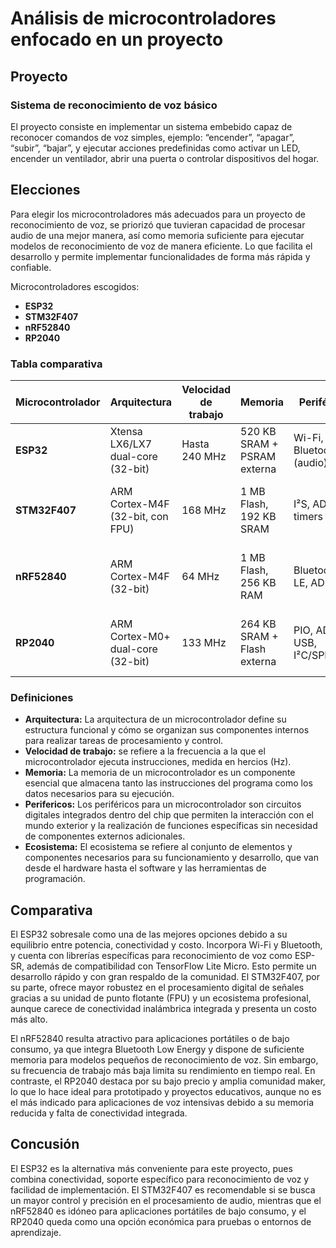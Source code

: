 # Análisis de microcontroladores enfocado en un proyecto

## **Proyecto**
### **Sistema de reconocimiento de voz básico**
El proyecto consiste en implementar un sistema embebido capaz de reconocer comandos de voz simples, ejemplo: “encender”, “apagar”, “subir”, “bajar”, y ejecutar acciones predefinidas como activar un LED, encender un ventilador, abrir una puerta o controlar dispositivos del hogar.

## **Elecciones**
Para elegir los microcontroladores más adecuados para un proyecto de reconocimiento de voz, se priorizó que tuvieran capacidad de procesar audio de una mejor manera, así como memoria suficiente para ejecutar modelos de reconocimiento de voz de manera eficiente. Lo que facilita el desarrollo y permite implementar funcionalidades de forma más rápida y confiable.

Microcontroladores escogidos:

- **ESP32**
- **STM32F407**
- **nRF52840**
- **RP2040**

### **Tabla comparativa**
| Microcontrolador | Arquitectura | Velocidad de trabajo| Memoria | Periféricos | Costo aprox. (USD) | Ecosistema |
|------------------|--------------|---------------------|---------|-------------|--------------------|------------|
| **ESP32** | Xtensa LX6/LX7 dual-core (32-bit) | Hasta 240 MHz | 520 KB SRAM + PSRAM externa | Wi-Fi, Bluetooth, I²S (audio) | $6 | ESP-IDF, Arduino, ESP-SR, TensorFlow Lite Micro |
| **STM32F407** | ARM Cortex-M4F (32-bit, con FPU) | 168 MHz | 1 MB Flash, 192 KB SRAM | I²S, ADC, timers DSP | $9–12 | STM32CubeIDE, CubeMX, CMSIS-DSP, TensorFlow Lite Micro |
| **nRF52840** | ARM Cortex-M4F (32-bit) | 64 MHz | 1 MB Flash, 256 KB RAM | Bluetooth 5 LE, ADC, I²S | $5–6 | nRF Connect SDK, Zephyr RTOS, TensorFlow Lite Micro |
| **RP2040** | ARM Cortex-M0+ dual-core (32-bit) | 133 MHz | 264 KB SRAM + Flash externa | PIO, ADC, USB, I²C/SPI/UART | $4–6 | Pico SDK (C/C++), MicroPython, TensorFlow Lite Micro |

### **Definiciones**
- **Arquitectura:** La arquitectura de un microcontrolador define su estructura funcional y cómo se organizan sus componentes internos para realizar tareas de procesamiento y control.
- **Velocidad de trabajo:** se refiere a la frecuencia a la que el microcontrolador ejecuta instrucciones, medida en hercios (Hz).
- **Memoria:** La memoria de un microcontrolador es un componente esencial que almacena tanto las instrucciones del programa como los datos necesarios para su ejecución. 
- **Perifericos:** Los periféricos para un microcontrolador son circuitos digitales integrados dentro del chip que permiten la interacción con el mundo exterior y la realización de funciones específicas sin necesidad de componentes externos adicionales.
- **Ecosistema:** El ecosistema se refiere al conjunto de elementos y componentes necesarios para su funcionamiento y desarrollo, que van desde el hardware hasta el software y las herramientas de programación.

## **Comparativa**
El ESP32 sobresale como una de las mejores opciones debido a su equilibrio entre potencia, conectividad y costo. Incorpora Wi-Fi y Bluetooth, y cuenta con librerías específicas para reconocimiento de voz como ESP-SR, además de compatibilidad con TensorFlow Lite Micro. Esto permite un desarrollo rápido y con gran respaldo de la comunidad. El STM32F407, por su parte, ofrece mayor robustez en el procesamiento digital de señales gracias a su unidad de punto flotante (FPU) y un ecosistema profesional, aunque carece de conectividad inalámbrica integrada y presenta un costo más alto.

El nRF52840 resulta atractivo para aplicaciones portátiles o de bajo consumo, ya que integra Bluetooth Low Energy y dispone de suficiente memoria para modelos pequeños de reconocimiento de voz. Sin embargo, su frecuencia de trabajo más baja limita su rendimiento en tiempo real. En contraste, el RP2040 destaca por su bajo precio y amplia comunidad maker, lo que lo hace ideal para prototipado y proyectos educativos, aunque no es el más indicado para aplicaciones de voz intensivas debido a su memoria reducida y falta de conectividad integrada.

## **Concusión**
El ESP32 es la alternativa más conveniente para este proyecto, pues combina conectividad, soporte específico para reconocimiento de voz y facilidad de implementación. El STM32F407 es recomendable si se busca un mayor control y precisión en el procesamiento de audio, mientras que el nRF52840 es idóneo para aplicaciones portátiles de bajo consumo, y el RP2040 queda como una opción económica para pruebas o entornos de aprendizaje.